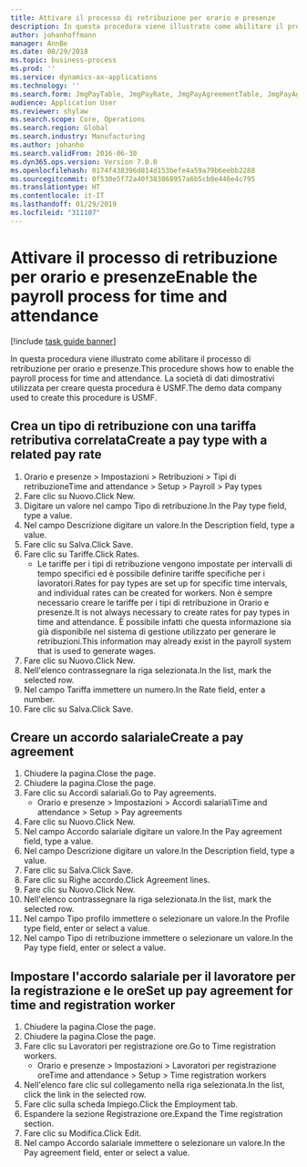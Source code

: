 ```yaml
---
title: Attivare il processo di retribuzione per orario e presenze
description: In questa procedura viene illustrato come abilitare il processo di retribuzione per orario e presenze.
author: johanhoffmann
manager: AnnBe
ms.date: 08/29/2018
ms.topic: business-process
ms.prod: ''
ms.service: dynamics-ax-applications
ms.technology: ''
ms.search.form: JmgPayTable, JmgPayRate, JmgPayAgreementTable, JmgPayAgreementLine, HcmWorker
audience: Application User
ms.reviewer: shylaw
ms.search.scope: Core, Operations
ms.search.region: Global
ms.search.industry: Manufacturing
ms.author: johanho
ms.search.validFrom: 2016-06-30
ms.dyn365.ops.version: Version 7.0.0
ms.openlocfilehash: 0174f438396d814d153befe4a59a79b6eebb2288
ms.sourcegitcommit: 0f530e5f72a40f383868957a6b5cb0e446e4c795
ms.translationtype: HT
ms.contentlocale: it-IT
ms.lasthandoff: 01/29/2019
ms.locfileid: "311107"
---
```

# <a name="enable-the-payroll-process-for-time-and-attendance"></a><span data-ttu-id="a0231-103">Attivare il processo di retribuzione per orario e presenze</span><span class="sxs-lookup"><span data-stu-id="a0231-103">Enable the payroll process for time and attendance</span></span>

[!include [task guide banner](../../includes/task-guide-banner.md)]

<span data-ttu-id="a0231-104">In questa procedura viene illustrato come abilitare il processo di retribuzione per orario e presenze.</span><span class="sxs-lookup"><span data-stu-id="a0231-104">This procedure shows how to enable the payroll process for time and attendance.</span></span> <span data-ttu-id="a0231-105">La società di dati dimostrativi utilizzata per creare questa procedura è USMF.</span><span class="sxs-lookup"><span data-stu-id="a0231-105">The demo data company used to create this procedure is USMF.</span></span>


## <a name="create-a-pay-type-with-a-related-pay-rate"></a><span data-ttu-id="a0231-106">Crea un tipo di retribuzione con una tariffa retributiva correlata</span><span class="sxs-lookup"><span data-stu-id="a0231-106">Create a pay type with a related pay rate</span></span>
1. <span data-ttu-id="a0231-107">Orario e presenze > Impostazioni > Retribuzioni > Tipi di retribuzione</span><span class="sxs-lookup"><span data-stu-id="a0231-107">Time and attendance > Setup > Payroll > Pay types</span></span>
2. <span data-ttu-id="a0231-108">Fare clic su Nuovo.</span><span class="sxs-lookup"><span data-stu-id="a0231-108">Click New.</span></span>
3. <span data-ttu-id="a0231-109">Digitare un valore nel campo Tipo di retribuzione.</span><span class="sxs-lookup"><span data-stu-id="a0231-109">In the Pay type field, type a value.</span></span>
4. <span data-ttu-id="a0231-110">Nel campo Descrizione digitare un valore.</span><span class="sxs-lookup"><span data-stu-id="a0231-110">In the Description field, type a value.</span></span>
5. <span data-ttu-id="a0231-111">Fare clic su Salva.</span><span class="sxs-lookup"><span data-stu-id="a0231-111">Click Save.</span></span>
6. <span data-ttu-id="a0231-112">Fare clic su Tariffe.</span><span class="sxs-lookup"><span data-stu-id="a0231-112">Click Rates.</span></span>
    * <span data-ttu-id="a0231-113">Le tariffe per i tipi di retribuzione vengono impostate per intervalli di tempo specifici ed è possibile definire tariffe specifiche per i lavoratori.</span><span class="sxs-lookup"><span data-stu-id="a0231-113">Rates for pay types are set up for specific time intervals, and individual rates can be created for workers.</span></span> <span data-ttu-id="a0231-114">Non è sempre necessario creare le tariffe per i tipi di retribuzione in Orario e presenze.</span><span class="sxs-lookup"><span data-stu-id="a0231-114">It is not always necessary to create rates for pay types in time and attendance.</span></span> <span data-ttu-id="a0231-115">È possibile infatti che questa informazione sia già disponibile nel sistema di gestione utilizzato per generare le retribuzioni.</span><span class="sxs-lookup"><span data-stu-id="a0231-115">This information may already exist in the payroll system that is used to generate wages.</span></span>  
7. <span data-ttu-id="a0231-116">Fare clic su Nuovo.</span><span class="sxs-lookup"><span data-stu-id="a0231-116">Click New.</span></span>
8. <span data-ttu-id="a0231-117">Nell'elenco contrassegnare la riga selezionata.</span><span class="sxs-lookup"><span data-stu-id="a0231-117">In the list, mark the selected row.</span></span>
9. <span data-ttu-id="a0231-118">Nel campo Tariffa immettere un numero.</span><span class="sxs-lookup"><span data-stu-id="a0231-118">In the Rate field, enter a number.</span></span>
10. <span data-ttu-id="a0231-119">Fare clic su Salva.</span><span class="sxs-lookup"><span data-stu-id="a0231-119">Click Save.</span></span>

## <a name="create-a-pay-agreement"></a><span data-ttu-id="a0231-120">Creare un accordo salariale</span><span class="sxs-lookup"><span data-stu-id="a0231-120">Create a pay agreement</span></span>
1. <span data-ttu-id="a0231-121">Chiudere la pagina.</span><span class="sxs-lookup"><span data-stu-id="a0231-121">Close the page.</span></span>
2. <span data-ttu-id="a0231-122">Chiudere la pagina.</span><span class="sxs-lookup"><span data-stu-id="a0231-122">Close the page.</span></span>
3. <span data-ttu-id="a0231-123">Fare clic su Accordi salariali.</span><span class="sxs-lookup"><span data-stu-id="a0231-123">Go to Pay agreements.</span></span>
    * <span data-ttu-id="a0231-124">Orario e presenze > Impostazioni > Accordi salariali</span><span class="sxs-lookup"><span data-stu-id="a0231-124">Time and attendance > Setup > Pay agreements</span></span>  
4. <span data-ttu-id="a0231-125">Fare clic su Nuovo.</span><span class="sxs-lookup"><span data-stu-id="a0231-125">Click New.</span></span>
5. <span data-ttu-id="a0231-126">Nel campo Accordo salariale digitare un valore.</span><span class="sxs-lookup"><span data-stu-id="a0231-126">In the Pay agreement field, type a value.</span></span>
6. <span data-ttu-id="a0231-127">Nel campo Descrizione digitare un valore.</span><span class="sxs-lookup"><span data-stu-id="a0231-127">In the Description field, type a value.</span></span>
7. <span data-ttu-id="a0231-128">Fare clic su Salva.</span><span class="sxs-lookup"><span data-stu-id="a0231-128">Click Save.</span></span>
8. <span data-ttu-id="a0231-129">Fare clic su Righe accordo.</span><span class="sxs-lookup"><span data-stu-id="a0231-129">Click Agreement lines.</span></span>
9. <span data-ttu-id="a0231-130">Fare clic su Nuovo.</span><span class="sxs-lookup"><span data-stu-id="a0231-130">Click New.</span></span>
10. <span data-ttu-id="a0231-131">Nell'elenco contrassegnare la riga selezionata.</span><span class="sxs-lookup"><span data-stu-id="a0231-131">In the list, mark the selected row.</span></span>
11. <span data-ttu-id="a0231-132">Nel campo Tipo profilo immettere o selezionare un valore.</span><span class="sxs-lookup"><span data-stu-id="a0231-132">In the Profile type field, enter or select a value.</span></span>
12. <span data-ttu-id="a0231-133">Nel campo Tipo di retribuzione immettere o selezionare un valore.</span><span class="sxs-lookup"><span data-stu-id="a0231-133">In the Pay type field, enter or select a value.</span></span>

## <a name="set-up-pay-agreement-for-time-and-registration-worker"></a><span data-ttu-id="a0231-134">Impostare l'accordo salariale per il lavoratore per la registrazione e le ore</span><span class="sxs-lookup"><span data-stu-id="a0231-134">Set up pay agreement for time and registration worker</span></span>
1. <span data-ttu-id="a0231-135">Chiudere la pagina.</span><span class="sxs-lookup"><span data-stu-id="a0231-135">Close the page.</span></span>
2. <span data-ttu-id="a0231-136">Chiudere la pagina.</span><span class="sxs-lookup"><span data-stu-id="a0231-136">Close the page.</span></span>
3. <span data-ttu-id="a0231-137">Fare clic su Lavoratori per registrazione ore.</span><span class="sxs-lookup"><span data-stu-id="a0231-137">Go to Time registration workers.</span></span>
    * <span data-ttu-id="a0231-138">Orario e presenze > Impostazioni > Lavoratori per registrazione ore</span><span class="sxs-lookup"><span data-stu-id="a0231-138">Time and attendance > Setup > Time registration workers</span></span>  
4. <span data-ttu-id="a0231-139">Nell'elenco fare clic sul collegamento nella riga selezionata.</span><span class="sxs-lookup"><span data-stu-id="a0231-139">In the list, click the link in the selected row.</span></span>
5. <span data-ttu-id="a0231-140">Fare clic sulla scheda Impiego.</span><span class="sxs-lookup"><span data-stu-id="a0231-140">Click the Employment tab.</span></span>
6. <span data-ttu-id="a0231-141">Espandere la sezione Registrazione ore.</span><span class="sxs-lookup"><span data-stu-id="a0231-141">Expand the Time registration section.</span></span>
7. <span data-ttu-id="a0231-142">Fare clic su Modifica.</span><span class="sxs-lookup"><span data-stu-id="a0231-142">Click Edit.</span></span>
8. <span data-ttu-id="a0231-143">Nel campo Accordo salariale immettere o selezionare un valore.</span><span class="sxs-lookup"><span data-stu-id="a0231-143">In the Pay agreement field, enter or select a value.</span></span>


